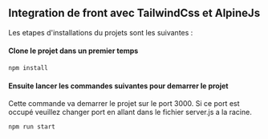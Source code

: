 ## Integration de front avec TailwindCss et AlpineJs

Les etapes d'installations du projets sont les suivantes : 

#### Clone le projet  dans un premier temps
```shell
npm install
```

#### Ensuite lancer les commandes suivantes pour demarrer le projet 
Cette commande va demarrer le projet sur le port 3000. Si ce port est occupé veuillez changer port en allant dans le fichier server.js a la racine.

```shell
npm run start
```




